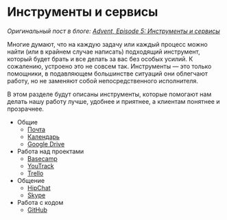# Инструменты и сервисы

*Оригинальный пост в блоге: [Advent, Episode 5: Инструменты и сервисы](http://blog.evercodelab.com/advent-episode5-instruments-and-services/)*

Многие думают, что на каждую задачу или каждый процесс можно найти (или в крайнем случае написать) подходящий инструмент, который будет брать и все делать за вас без особых усилий. К сожалению, устроено это не совсем так. Инструменты — это только помощники, в подавляющем большинстве ситуаций они облегчают работу, но не заменяют собой непосредственного исполнителя.

В этом разделе будут описаны инструменты, которые помогают нам делать нашу работу лучше, удобнее и приятнее, а клиентам понятнее и прозрачнее.

* Общие
    - [Почта](email.md)
    - [Календарь](calendar.md)
    - [Google Drive](google_drive.md)
* Работа над проектами
    - [Basecamp](basecamp.md)
    - [YouTrack](youtack.md)
    - [Trello](trello.md)
* Общение
    - [HipChat](hipchat.md)
    - [Skype](skype.md)
* Работа с кодом
    - [GitHub](github.md)